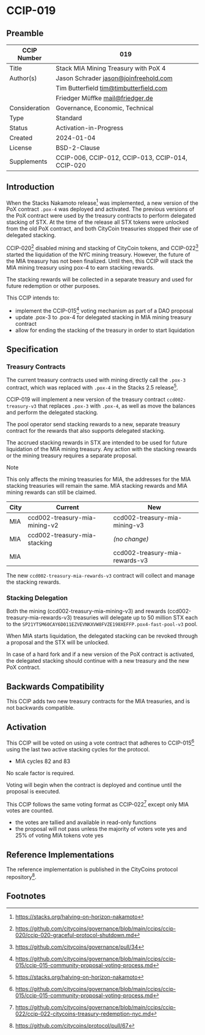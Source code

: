# CCIP-019

## Preamble

| CCIP Number   | 019                                              |
| ------------- | ------------------------------------------------ |
| Title         | Stack MIA Mining Treasury with PoX 4             |
| Author(s)     | Jason Schrader jason@joinfreehold.com            |
|               | Tim Butterfield tim@timbutterfield.com           |
|               | Friedger Müffke mail@friedger.de                 |
| Consideration | Governance, Economic, Technical                  |
| Type          | Standard                                         |
| Status        | Activation-in-Progress                           |
| Created       | 2024-01-04                                       |
| License       | BSD-2-Clause                                     |
| Supplements   | CCIP-006, CCIP-012, CCIP-013, CCIP-014, CCIP-020 |

## Introduction

When the Stacks Nakamoto release[^1] was implemented, a new version of the PoX contract `.pox-4` was deployed and activated. The previous versions of the PoX contract were used by the treasury contracts to perform delegated stacking of STX. At the time of the release all STX tokens were unlocked from the old PoX contract, and both CityCoin treasuries stopped their use of delegated stacking.

CCIP-020[^2] disabled mining and stacking of CityCoin tokens, and CCIP-022[^3] started the liquidation of the NYC mining treasury. However, the future of the MIA treasury has not been finalized. Until then, this CCIP will stack the MIA mining treasury using pox-4 to earn stacking rewards.

The stacking rewards will be collected in a separate treasury and used for future redemption or other purposes.

This CCIP intends to:

- implement the CCIP-015[^4] voting mechanism as part of a DAO proposal
- update .pox-3 to .pox-4 for delegated stacking in MIA mining treasury contract
- allow for ending the stacking of the treasury in order to start liquidation

## Specification

### Treasury Contracts

The current treasury contracts used with mining directly call the `.pox-3` contract, which was replaced with `.pox-4` in the Stacks 2.5 release[^1].

CCIP-019 will implement a new version of the treasury contract `ccd002-treasury-v3` that replaces `.pox-3` with `.pox-4`, as well as move the balances and perform the delegated stacking.

The pool operator send stacking rewards to a new, separate treasury contract for the rewards that also supports delegated stacking.

The accrued stacking rewards in STX are intended to be used for future liquidation of the MIA mining treasury. Any action with the stacking rewards or the mining treasury requires a separate proposal.

> [!NOTE]
> This only affects the mining treasuries for MIA, the addresses for the MIA stacking treasuries will remain the same. MIA stacking rewards and MIA mining rewards can still be claimed.

| City | Current                       | New                            |
| ---- | ----------------------------- | ------------------------------ |
| MIA  | ccd002-treasury-mia-mining-v2 | ccd002-treasury-mia-mining-v3  |
| MIA  | ccd002-treasury-mia-stacking  | _(no change)_                  |
| MIA  |                               | ccd002-treasury-mia-rewards-v3 |

The new `ccd002-treasury-mia-rewards-v3` contract will collect and manage the stacking rewards.

### Stacking Delegation

Both the mining (ccd002-treasury-mia-mining-v3) and rewards (ccd002-treasury-mia-rewards-v3) treasuries will delegate up to 50 million STX each to the `SP21YTSM60CAY6D011EZVEVNKXVW8FVZE198XEFFP.pox4-fast-pool-v3` pool.

When MIA starts liquidation, the delegated stacking can be revoked through a proposal and the STX will be unlocked.

In case of a hard fork and if a new version of the PoX contract is activated, the delegated stacking should continue with a new treasury and the new PoX contract.

## Backwards Compatibility

This CCIP adds two new treasury contracts for the MIA treasuries, and is not backwards compatible.

## Activation

This CCIP will be voted on using a vote contract that adheres to CCIP-015[^4] using the last two active stacking cycles for the protocol.

- MIA cycles 82 and 83

No scale factor is required.

Voting will begin when the contract is deployed and continue until the proposal is executed.

This CCIP follows the same voting format as CCIP-022[^5] except only MIA votes are counted.

- the votes are tallied and available in read-only functions
- the proposal will not pass unless the majority of voters vote yes and 25% of voting MIA tokens vote yes

## Reference Implementations

The reference implementation is published in the CityCoins protocol repository[^6].

## Footnotes

[^1]: https://stacks.org/halving-on-horizon-nakamoto
[^2]: https://github.com/citycoins/governance/blob/main/ccips/ccip-020/ccip-020-graceful-protocol-shutdown.md
[^3]: https://github.com/citycoins/governance/pull/34
[^4]: https://github.com/citycoins/governance/blob/main/ccips/ccip-015/ccip-015-community-proposal-voting-process.md
[^5]: https://github.com/citycoins/governance/blob/main/ccips/ccip-022/ccip-022-citycoins-treasury-redemption-nyc.md
[^6]: https://github.com/citycoins/protocol/pull/67
